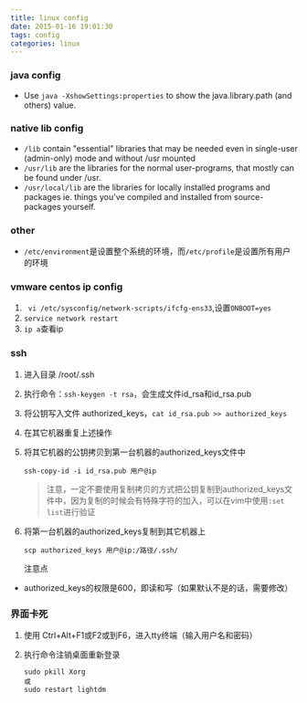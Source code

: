 ```yaml
---
title: linux config
date: 2015-01-16 19:01:30
tags: config
categories: linux
---
```


### java config

- Use `java -XshowSettings:properties` to show the java.library.path (and others) value.

### native lib config

- `/lib` contain "essential" libraries that may be needed even in single-user (admin-only) mode and without /usr mounted
- `/usr/lib` are the libraries for the normal user-programs, that mostly can be found under /usr.
- `/usr/local/lib` are the libraries for locally installed programs and packages ie. things you've compiled and installed from source-packages yourself.

### other

- `/etc/environment`是设置整个系统的环境，而`/etc/profile`是设置所有用户的环境 

### vmware centos ip config

1. ` vi /etc/sysconfig/network-scripts/ifcfg-ens33`,设置`ONBOOT=yes`
2. `service network restart `
3. `ip a`查看ip

### ssh

1. 进入目录 /root/.ssh

2. 执行命令：`ssh-keygen -t rsa`，会生成文件id_rsa和id_rsa.pub

3. 将公钥写入文件 authorized_keys，`cat id_rsa.pub >> authorized_keys`

4. 在其它机器重复上述操作

5. 将其它机器的公钥拷贝到第一台机器的authorized_keys文件中
   
   `ssh-copy-id -i id_rsa.pub 用户@ip`
   
   > 注意，一定不要使用复制拷贝的方式把公钥复制到authorized_keys文件中，因为复制的时候会有特殊字符的加入，可以在vim中使用`:set list`进行验证

6. 将第一台机器的authorized_keys复制到其它机器上
   
   `scp authorized_keys 用户@ip:/路径/.ssh/`
   
   注意点
- authorized_keys的权限是600，即读和写（如果默认不是的话，需要修改）

### 界面卡死

1. 使用 Ctrl+Alt+F1或F2或到F6，进入tty终端（输入用户名和密码）

2. 执行命令注销桌面重新登录
   
   ```shell
   sudo pkill Xorg
   或
   sudo restart lightdm
   ```